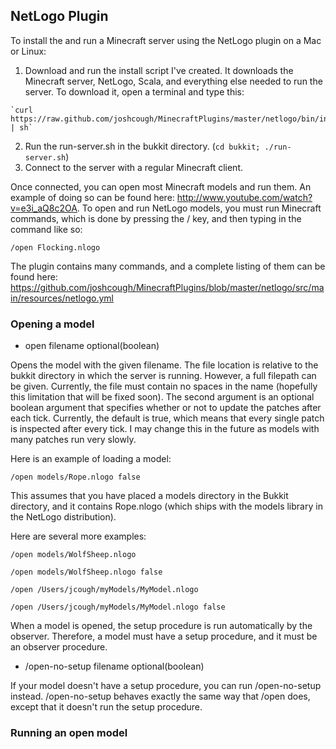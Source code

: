 ## NetLogo Plugin

To install the and run a Minecraft server using the NetLogo plugin on a Mac or Linux:

  1. Download and run the install script I've created. It downloads the Minecraft server, NetLogo, Scala, and everything else needed to run the server. To download it, open a terminal and type this:

    `curl https://raw.github.com/joshcough/MinecraftPlugins/master/netlogo/bin/install.sh | sh`

  2. Run the run-server.sh in the bukkit directory. (`cd bukkit; ./run-server.sh`)
  3. Connect to the server with a regular Minecraft client.

Once connected, you can open most Minecraft models and run them. An example of doing so can be
found here: http://www.youtube.com/watch?v=e3i_aQ8c2OA. To open and run NetLogo models, you must
run Minecraft commands, which is done by pressing the / key, and then typing in the command like so:

    /open Flocking.nlogo

The plugin contains many commands, and a complete listing of them can be found here: https://github.com/joshcough/MinecraftPlugins/blob/master/netlogo/src/main/resources/netlogo.yml

### Opening a model

  * open filename optional(boolean)

Opens the model with the given filename. The file location is relative to the bukkit directory
in which the server is running. However, a full filepath can be given. Currently, the file must
contain no spaces in the name (hopefully this limitation that will be fixed soon).
The second argument is an optional boolean argument that specifies whether or not to update the
patches after each tick. Currently, the default is true, which means that every single patch is
inspected after every tick. I may change this in the future as models with many patches run very slowly.

Here is an example of loading a model:

    /open models/Rope.nlogo false

This assumes that you have placed a models directory in the Bukkit directory,
and it contains Rope.nlogo (which ships with the models library in the NetLogo distribution).

Here are several more examples:

    /open models/WolfSheep.nlogo

    /open models/WolfSheep.nlogo false

    /open /Users/jcough/myModels/MyModel.nlogo

    /open /Users/jcough/myModels/MyModel.nlogo false

When a model is opened, the setup procedure is run automatically by the observer.
Therefore, a model must have a setup procedure, and it must be an observer procedure.

  * /open-no-setup filename optional(boolean)

If your model doesn't have a setup procedure, you can run /open-no-setup instead.
/open-no-setup behaves exactly the same way that /open does, except that it doesn't run
the setup procedure.

### Running an open model